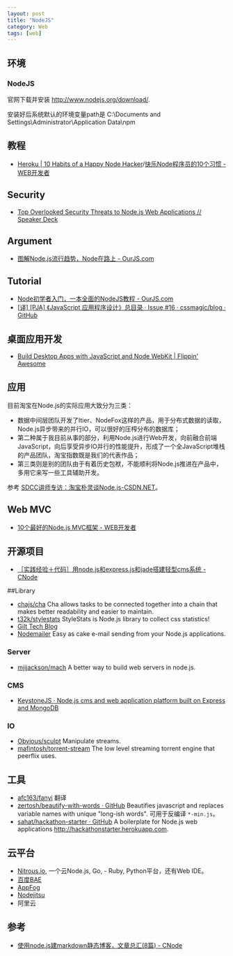 ```yaml
---
layout: post
title: "NodeJS"
category: Web
tags: [web]
---
```

### 
## 环境

### NodeJS

官网下载并安装 <http://www.nodejs.org/download/>.

安装好后系统默认的环境变量path是 C:\Documents and Settings\Administrator\Application Data\npm

## 教程

- [Heroku | 10 Habits of a Happy Node Hacker](https://blog.heroku.com/archives/2014/3/11/node-habits)/[快乐Node程序员的10个习惯 - WEB开发者](http://www.admin10000.com/document/4066.html)

## Security

- [Top Overlooked Security Threats to Node.js Web Applications // Speaker Deck](https://speakerdeck.com/ckarande/top-overlooked-security-threats-to-node-dot-js-web-applications)

## Argument

- [图解Node.js流行趋势，Node在路上 - OurJS.com](http://ourjs.com/detail/5306b3ad3b73342e0300000a)

## Tutorial

- [Node初学者入门，一本全面的NodeJS教程 - OurJS.com](http://ourjs.com/detail/529ca5950cb6498814000005#event-driven-callbacks)
- [[译] [PJA] 《JavaScript 应用程序设计》总目录 · Issue #16 · cssmagic/blog · GitHub](https://github.com/cssmagic/blog/issues/16)

## 桌面应用开发
- [Build Desktop Apps with JavaScript and Node WebKit | Flippin' Awesome](http://flippinawesome.org/2014/02/10/build-desktop-apps-with-javascript-and-node-webkit/)

## 应用
目前淘宝在Node.js的实际应用大致分为三类：

* 数据中间层团队开发了Itier、NodeFox这样的产品，用于分布式数据的读取，Node.js异步带来的并行IO，可以很好的压榨分布的数据库；
* 第二种属于我目前从事的部分，利用Node.js进行Web开发，向前融合前端JavaScript，向后享受异步IO并行的性能提升，形成了一个全JavaScript堆栈的产品团队，淘宝指数既是我们的代表作品；
* 第三类则是别的团队由于有着历史包袱，不能顺利将Node.js推进在产品中，多用它来写一些工具辅助开发。

参考 [SDCC讲师专访：淘宝朴灵谈Node.js-CSDN.NET](http://www.csdn.net/article/2012-07-30/2807863)。

## Web MVC
- [10个最好的Node.js MVC框架 - WEB开发者](http://www.admin10000.com/document/3931.html)

## 开源项目

- [［实践经验＋代码］用node.js和express.js和jade搭建轻型cms系统 - CNode](http://cnodejs.org/topic/4f16442ccae1f4aa270010bf)

##Library

- [chajs/cha](https://github.com/chajs/cha) Cha allows tasks to be connected together into a chain that makes better readability and easier to maintain.
- [t32k/stylestats](https://github.com/t32k/stylestats) StyleStats is Node.js library to collect css statistics!
- [Gilt Tech Blog](http://tech.gilt.com/post/78877878592/shmock-an-express-based-http-mocking-library-for)
- [Nodemailer](http://www.nodemailer.com/) Easy as cake e-mail sending from your Node.js applications.

### Server

- [mjijackson/mach](https://github.com/mjijackson/mach?utm_source=nodeweekly&utm_medium=email) A better way to build web servers in node.js.

### CMS

- [KeystoneJS · Node.js cms and web application platform built on Express and MongoDB](http://keystonejs.com/)

### IO

- [Obvious/sculpt](https://github.com/Obvious/sculpt) Manipulate streams.
- [mafintosh/torrent-stream](https://github.com/mafintosh/torrent-stream) The low level streaming torrent engine that peerflix uses.

## 工具

- [afc163/fanyi](https://github.com/afc163/fanyi) 翻译
- [zertosh/beautify-with-words · GitHub](https://github.com/zertosh/beautify-with-words) Beautifies javascript and replaces variable names with unique "long-ish words". 可用于反编译 `*-min.js`。
- [sahat/hackathon-starter · GitHub](https://github.com/sahat/hackathon-starter) A boilerplate for Node.js web applications <http://hackathonstarter.herokuapp.com>.

## 云平台

- [Nitrous.io](https://www.nitrous.io/join/jOTIMMPrQPY), 一个云Node.js, Go, - Ruby, Python平台，还有Web IDE。
- [百度BAE](http://developer.baidu.com/wiki/index.php?title=docs/cplat/rt/node.js- )
- [AppFog](https://www.appfog.com/)
- [Nodejitsu](https://www.nodejitsu.com/)
- 阿里云


## 参考

- [使用node.js建markdown静态博客，文章总汇(8篇) - CNode](http://cnodejs.org/topic/4f16442ccae1f4aa27001097)











